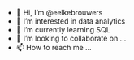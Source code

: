 - 👋 Hi, I’m @eelkebrouwers
- 👀 I’m interested in data analytics
- 🌱 I’m currently learning SQL
- 💞️ I’m looking to collaborate on ...
- 📫 How to reach me ...

<!---
eelkebrouwers/eelkebrouwers is a ✨ special ✨ repository because its `README.md` (this file) appears on your GitHub profile.
You can click the Preview link to take a look at your changes.
--->
